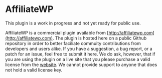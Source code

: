 AffiliateWP
============

This plugin is a work in progress and not yet ready for public use.

AffiliateWP is a commercial plugin available from [http://affiliatewp.com](http://affiliatewp.com). The plugin is hosted here on a public Github repository in order to better faciliate commuity contributions from developers and users alike. If you have a suggestion, a bug report, or a patch for an issue, feel free to submit it here. We do ask, however, that if you are using the plugin on a live site that you please purchase a valid license from the [website](http://affiliatewp.com). We cannot provide support to anyone that does not hold a valid license key.